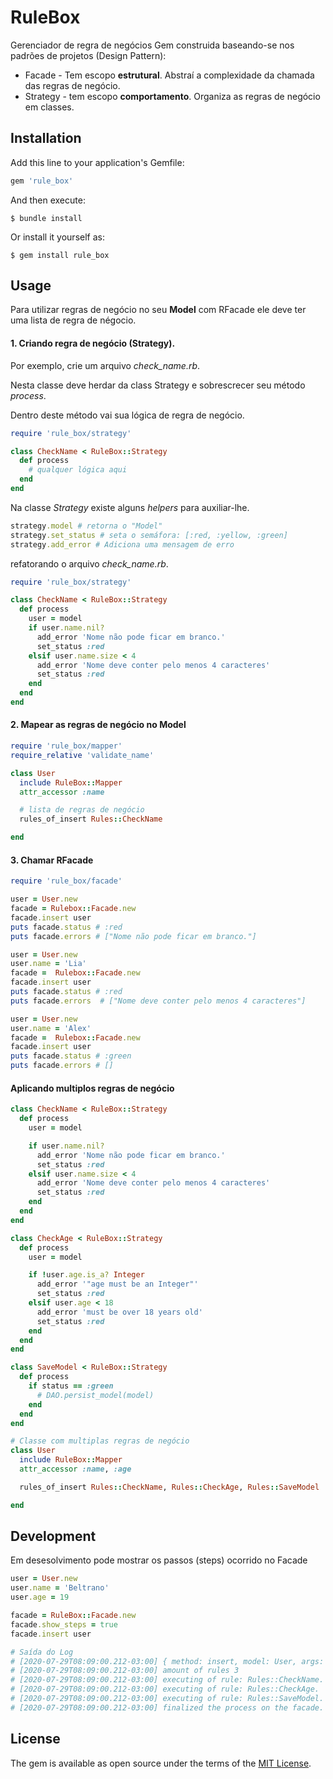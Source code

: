 # RuleBox

Gerenciador de regra de negócios
Gem construida baseando-se nos padrões de projetos (Design Pattern):
* Facade - Tem escopo **estrutural**. Abstraí a complexidade da chamada das regras de negócio.
* Strategy - tem escopo **comportamento**. Organiza as regras de negócio em classes.

## Installation

Add this line to your application's Gemfile:

```ruby
gem 'rule_box'
```

And then execute:

    $ bundle install

Or install it yourself as:

    $ gem install rule_box

## Usage

Para utilizar regras de negócio no seu **Model** com RFacade ele deve ter uma lista de regra de négocio.

#### 1. Criando regra de negócio (Strategy).

Por exemplo, crie um arquivo *check_name.rb*.

Nesta classe deve herdar da class Strategy e sobrescrecer seu método *process*.

Dentro deste método vai sua lógica de regra de negócio.

```ruby
require 'rule_box/strategy'

class CheckName < RuleBox::Strategy
  def process
    # qualquer lógica aqui
  end
end
```

Na classe *Strategy* existe alguns *helpers* para auxiliar-lhe.
```ruby
strategy.model # retorna o "Model"
strategy.set_status # seta o semáfora: [:red, :yellow, :green]
strategy.add_error # Adiciona uma mensagem de erro
```

refatorando o arquivo *check_name.rb*.
```ruby
require 'rule_box/strategy'

class CheckName < RuleBox::Strategy
  def process
    user = model
    if user.name.nil?
      add_error 'Nome não pode ficar em branco.'
      set_status :red
    elsif user.name.size < 4
      add_error 'Nome deve conter pelo menos 4 caracteres'
      set_status :red
    end
  end
end
```

#### 2. Mapear as regras de negócio no Model
```ruby
require 'rule_box/mapper'
require_relative 'validate_name'

class User
  include RuleBox::Mapper
  attr_accessor :name

  # lista de regras de negócio
  rules_of_insert Rules::CheckName

end
```

#### 3. Chamar RFacade
```ruby
require 'rule_box/facade'

user = User.new
facade = Rulebox::Facade.new
facade.insert user
puts facade.status # :red
puts facade.errors # ["Nome não pode ficar em branco."]

user = User.new
user.name = 'Lia'
facade =  Rulebox::Facade.new
facade.insert user
puts facade.status # :red
puts facade.errors  # ["Nome deve conter pelo menos 4 caracteres"]

user = User.new
user.name = 'Alex'
facade =  Rulebox::Facade.new
facade.insert user
puts facade.status # :green
puts facade.errors # []

```

#### Aplicando multiplos regras de negócio

```ruby
class CheckName < RuleBox::Strategy
  def process
    user = model

    if user.name.nil?
      add_error 'Nome não pode ficar em branco.'
      set_status :red
    elsif user.name.size < 4
      add_error 'Nome deve conter pelo menos 4 caracteres'
      set_status :red
    end
  end
end

class CheckAge < RuleBox::Strategy
  def process
    user = model

    if !user.age.is_a? Integer
      add_error '"age must be an Integer"'
      set_status :red
    elsif user.age < 18
      add_error 'must be over 18 years old'
      set_status :red
    end
  end
end

class SaveModel < RuleBox::Strategy
  def process
    if status == :green
      # DAO.persist_model(model)
    end
  end
end

# Classe com multiplas regras de negócio
class User
  include RuleBox::Mapper
  attr_accessor :name, :age

  rules_of_insert Rules::CheckName, Rules::CheckAge, Rules::SaveModel

end

```

 
## Development

Em desesolvimento pode mostrar os passos (steps) ocorrido no Facade

```ruby
user = User.new
user.name = 'Beltrano'
user.age = 19

facade = RuleBox::Facade.new
facade.show_steps = true
facade.insert user

# Saída do Log
# [2020-07-29T08:09:00.212-03:00] { method: insert, model: User, args: {} }
# [2020-07-29T08:09:00.212-03:00] amount of rules 3
# [2020-07-29T08:09:00.212-03:00] executing of rule: Rules::CheckName.
# [2020-07-29T08:09:00.212-03:00] executing of rule: Rules::CheckAge.
# [2020-07-29T08:09:00.212-03:00] executing of rule: Rules::SaveModel.
# [2020-07-29T08:09:00.212-03:00] finalized the process on the facade.
```

## License

The gem is available as open source under the terms of the [MIT License](https://opensource.org/licenses/MIT).